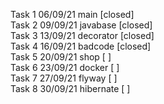 Task 1 06/09/21 main [closed]  
Task 2 09/09/21 javabase [closed]  
Task 3 13/09/21 decorator [closed]  
Task 4 16/09/21 badcode [closed]  
Task 5 20/09/21 shop [ ]  
Task 6 23/09/21 docker [ ]  
Task 7 27/09/21 flyway [ ]  
Task 8 30/09/21 hibernate [ ]  
